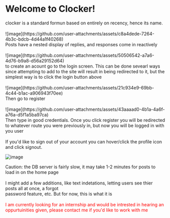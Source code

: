 <h1>Welcome to Clocker!</h1>

<div>clocker is a standard formun based on entirely on recency, hence its name.</div>
<br>
![image](https://github.com/user-attachments/assets/c8a4dede-7264-4b3c-bdcb-4d44a1f40268)
<br>
<div>Posts have a nested display of replies, and responses come in reactively</div>
<br>
![image](https://github.com/user-attachments/assets/50506542-a7a6-4d76-b9a8-d56a29152d64)
<br>
<div> to create an acount go to the login screen. This can be done sevearl ways since attempting to add to the site will result in being redirected to it, but the simplest way is to click the login button above</div>
<br>
![image](https://github.com/user-attachments/assets/21c934e9-69bb-4c44-b1ac-a906943f70ee)
<br>
<div>Then go to register</div>
<br>
![image](https://github.com/user-attachments/assets/43aaaad0-4b1a-4a6f-a76a-d5f1a5ba97ca)
<div>Then type in good credentials. Once you click register you will be redirected to whatever route you were previously in, but now you will be logged in with you user</div>
<br>
<div>If you'd like to sign out of your account you can hover/click the profile icon and click signout.</div>

![image](https://github.com/user-attachments/assets/0f95c599-c37b-43cc-92c9-ac045833e25a)

<div>Caution: the DB server is fairly slow, it may take 1-2 minutes for posts to load in on the home page</div>
<br>
<div>I might add a few additions, like text indetations, letting users see thier posts all at once, a forgot </div>
<div>password feature, etc. But for now, this is what it is</div>
<br>
<div class="sneak" style="color:red;" >I am currently looking for an internship and would be intrested in hearing an oppurtuinities given, please contact me if you'd like to work with me</div>
